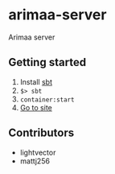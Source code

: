 # arimaa-server
Arimaa server

## Getting started

1. Install [sbt](http://www.scala-sbt.org/download.html)
2. `$> sbt`
3. `container:start`
4. [Go to site](http://localhost:8080)

## Contributors

* lightvector
* mattj256
